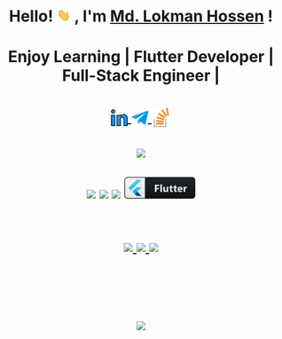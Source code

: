 <h1 align="center"> Hello! <img src="https://github.com/gitsdeepak/gitsdeepak/blob/master/Assets/Hi.gif" width="25px"> , I'm <a href="https://github.com/LokmanHossen">Md. Lokman Hossen</a> !</h1>


<h1 align="center">
Enjoy Learning | Flutter Developer | Full-Stack Engineer | 
</h1>

<h1 align="center">
<a href="https://www.linkedin.com/in/lokman05/">
  <img align="center" alt="https://www.linkedin.com/in/lokman05" width="30px" src="img/linkedin.png" />
</a>
<a href="https://www.t.me/LokmanHossen05">
  <img align="center" alt="https://www.t.me/LokmanHossen05" width="30px" src="img/telegram2.png" />
</a>
<a href="https://stackoverflow.com/users/17048555/md-lokman-hossen">
  <img align="center" alt="https://stackoverflow.com/users/17048555/md-lokman-hossen" width="35px"  src="img/StackOverflow.png" />
</a>

 </h>

<p align="center">
  <a href="https://github.com/DenverCoder1/readme-typing-svg"><img src="https://readme-typing-svg.herokuapp.com?lines=Hey,+My+Name's+LokMaN.;I+love+secure+code.;I+love+learning.;I+love+spreading+knowledge.;&center=true&width=500&height=50"></a>
</p>
<p>
<div align="center">
  <img src="https://img.shields.io/badge/c-%2300599C.svg?style=for-the-badge&logo=c&logoColor=c58545&labelColor=282828">
  <img src="https://img.shields.io/badge/c++-%2300599C.svg?style=for-the-badge&logo=c%2B%2B&logoColor=d1a01f&labelColor=282828">	
  <img src="https://img.shields.io/badge/-Python-98b982?style=for-the-badge&logo=python&logoColor=98b982&labelColor=282828">
  <img  src="img/flutter_button.png" >
</div>
</p>
<br/>

<div align="center">
  <a href="https://LokmanHossen">
    <img width="49.5%" src="https://github-readme-stats.vercel.app/api?username=LokmanHossen&show_icons=true&include_all_commits=true&theme=gruvbox&count_private=true">	  
    <img width="49.5%" src="https://github-readme-streak-stats.herokuapp.com/?user=LokmanHossen&theme=gruvbox&count_private=true">
 <img height="180em"
      src="https://github-readme-stats.vercel.app/api/top-langs/?username=LokmanHossen&layout=compact&langs_count=10&theme=gruvbox" />		  
</div>

<br>



## <img src="https://media1.giphy.com/media/Q8PQ1KuarrYucCMVTJ/giphy.gif?cid=ecf05e47odgm8bs8cmb8cf1ijmfzqaeeu9fzmx6nbcv06ky2&rid=giphy.gif" width="30">		

